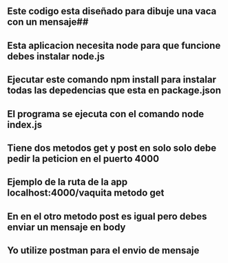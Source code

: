 ## Este codigo esta diseñado para dibuje una vaca con un mensaje##
## Esta aplicacion necesita node para que funcione debes instalar node.js
## Ejecutar este comando npm install para instalar todas las depedencias que esta en package.json 
## El programa se ejecuta con el comando node index.js 
## Tiene dos metodos get y post en solo solo debe pedir la peticion en el  puerto 4000
## Ejemplo de la ruta de la app localhost:4000/vaquita metodo get
## En en el otro metodo post es igual pero debes enviar un mensaje en body
## Yo utilize postman para el envio de mensaje 
